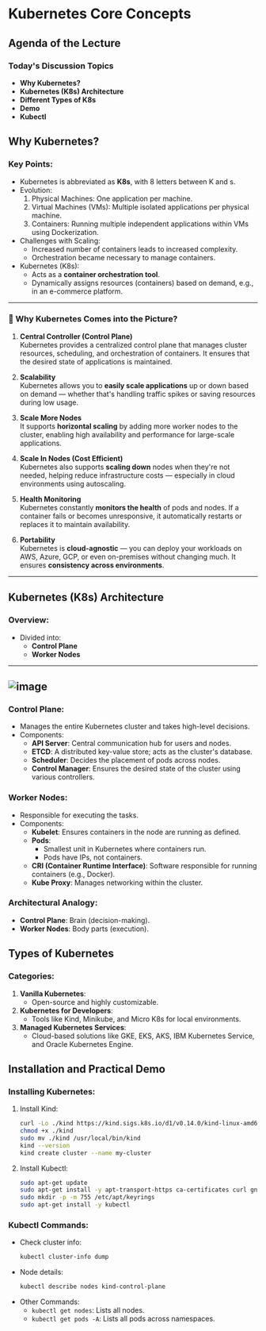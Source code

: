 # Kubernetes Core Concepts


## Agenda of the Lecture

### Today's Discussion Topics
- **Why Kubernetes?**
- **Kubernetes (K8s) Architecture**
- **Different Types of K8s**
- **Demo**
- **Kubectl**


## Why Kubernetes?

### Key Points:
- Kubernetes is abbreviated as **K8s**, with 8 letters between K and s.
- Evolution:
  1. Physical Machines: One application per machine.
  2. Virtual Machines (VMs): Multiple isolated applications per physical machine.
  3. Containers: Running multiple independent applications within VMs using Dockerization.
- Challenges with Scaling:
  - Increased number of containers leads to increased complexity.
  - Orchestration became necessary to manage containers.
- Kubernetes (K8s):
  - Acts as a **container orchestration tool**.
  - Dynamically assigns resources (containers) based on demand, e.g., in an e-commerce platform.

---

### 🚀 Why Kubernetes Comes into the Picture?

1. **Central Controller (Control Plane)**  
   Kubernetes provides a centralized control plane that manages cluster resources, scheduling, and orchestration of containers. It ensures that the desired state of applications is maintained.

2. **Scalability**  
   Kubernetes allows you to **easily scale applications** up or down based on demand — whether that's handling traffic spikes or saving resources during low usage.

3. **Scale More Nodes**  
   It supports **horizontal scaling** by adding more worker nodes to the cluster, enabling high availability and performance for large-scale applications.

4. **Scale In Nodes (Cost Efficient)**  
   Kubernetes also supports **scaling down** nodes when they're not needed, helping reduce infrastructure costs — especially in cloud environments using autoscaling.

5. **Health Monitoring**  
   Kubernetes constantly **monitors the health** of pods and nodes. If a container fails or becomes unresponsive, it automatically restarts or replaces it to maintain availability.

6. **Portability**  
   Kubernetes is **cloud-agnostic** — you can deploy your workloads on AWS, Azure, GCP, or even on-premises without changing much. It ensures **consistency across environments**.

---

## Kubernetes (K8s) Architecture

### Overview:
- Divided into:
  - **Control Plane**
  - **Worker Nodes**
---
![image](https://github.com/user-attachments/assets/5fc0afd3-ba01-4f1e-8022-926d7775ae3d)
---

### Control Plane:
- Manages the entire Kubernetes cluster and takes high-level decisions.
- Components:
  - **API Server**: Central communication hub for users and nodes.
  - **ETCD**: A distributed key-value store; acts as the cluster's database.
  - **Scheduler**: Decides the placement of pods across nodes.
  - **Control Manager**: Ensures the desired state of the cluster using various controllers.

### Worker Nodes:
- Responsible for executing the tasks.
- Components:
  - **Kubelet**: Ensures containers in the node are running as defined.
  - **Pods**:
    - Smallest unit in Kubernetes where containers run.
    - Pods have IPs, not containers.
  - **CRI (Container Runtime Interface)**: Software responsible for running containers (e.g., Docker).
  - **Kube Proxy**: Manages networking within the cluster.

### Architectural Analogy:
- **Control Plane**: Brain (decision-making).
- **Worker Nodes**: Body parts (execution).


## Types of Kubernetes

### Categories:
1. **Vanilla Kubernetes**:
   - Open-source and highly customizable.
2. **Kubernetes for Developers**:
   - Tools like Kind, Minikube, and Micro K8s for local environments.
3. **Managed Kubernetes Services**:
   - Cloud-based solutions like GKE, EKS, AKS, IBM Kubernetes Service, and Oracle Kubernetes Engine.


## Installation and Practical Demo

### Installing Kubernetes:
1. Install Kind:
   ```bash
   curl -Lo ./kind https://kind.sigs.k8s.io/d1/v0.14.0/kind-linux-amd64
   chmod +x ./kind
   sudo mv ./kind /usr/local/bin/kind
   kind --version
   kind create cluster --name my-cluster
   ```
2. Install Kubectl:
   ```bash
   sudo apt-get update
   sudo apt-get install -y apt-transport-https ca-certificates curl gnupg
   sudo mkdir -p -m 755 /etc/apt/keyrings
   sudo apt-get install -y kubectl
   ```

### Kubectl Commands:
- Check cluster info:
  ```bash
  kubectl cluster-info dump
  ```
- Node details:
  ```bash
  kubectl describe nodes kind-control-plane
  ```
- Other Commands:
  - `kubectl get nodes`: Lists all nodes.
  - `kubectl get pods -A`: Lists all pods across namespaces.
